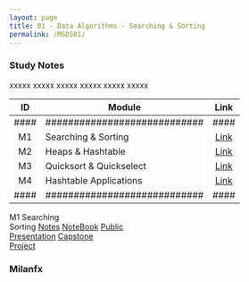 ```yaml
---
layout: page
title: 01 - Data Algorithms - Searching & Sorting
permalink: /MSDS01/
---
```


<h3>Study Notes</h3>

xxxxx xxxxx xxxxx xxxxx xxxxx xxxxx

| ID | Module                     |Link|
|:--:|----------------------------|:--:|
|####|############################|####|
| M1 | Searching & Sorting        |[Link](/03-MSDS-Courses/MSDS01/M1/)|
| M2 | Heaps & Hashtable          |[Link](/03-MSDS-Courses/MSDS01/M2/)|
| M3 | Quicksort & Quickselect    |[Link](/03-MSDS-Courses/MSDS01/M3/)|
| M4 | Hashtable Applications     |[Link](/03-MSDS-Courses/MSDS01/M4/)|
|####|############################|####|

<div>
  <span class="spec">M1 Searching<br>Sorting</span>
  <a href="/03-MSDS-Courses/MSDS01/M1/" class="cour">Notes</a>
  <a href="/03-MSDS-Courses/MSDS01/M2/" class="cour">NoteBook</a>
  <a href="/03-MSDS-Courses/MSDS37/" class="cour">Public<br>Presentation</a>
  <a href="/03-MSDS-Courses/MSDS38/" class="cour">Capstone<br>Project</a>
</div>

<h3>Milanfx</h3>